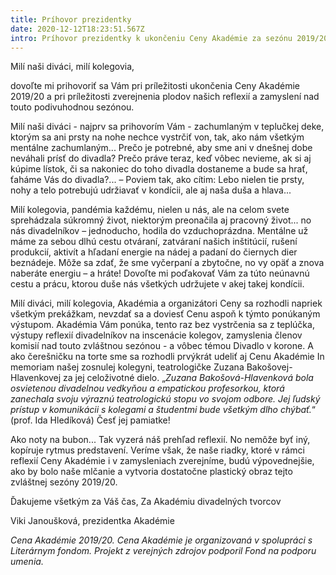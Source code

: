 ```yaml
---
title: Príhovor prezidentky
date: 2020-12-12T18:23:51.567Z
intro: Príhovor prezidentky k ukončeniu Ceny Akadémie za sezónu 2019/2020
---
```

Milí naši diváci, milí kolegovia,

dovoľte mi prihovoriť sa Vám pri príležitosti ukončenia Ceny Akadémie 2019/20 a pri príležitosti zverejnenia plodov našich reflexií a zamyslení nad touto podivuhodnou sezónou.

Milí naši diváci - najprv sa prihovorím Vám - zachumlaným v teplučkej deke, ktorým sa ani prsty na nohe nechce vystrčiť von, tak, ako nám všetkým mentálne zachumlaným... Prečo je potrebné, aby sme ani v dnešnej dobe neváhali prísť do divadla? Prečo práve teraz, keď vôbec nevieme, ak si aj kúpime lístok, či sa nakoniec do toho divadla dostaneme a bude sa hrať, ťaháme Vás do divadla?... – Poviem tak, ako cítim: Lebo nielen tie prsty, nohy a telo potrebujú udržiavať v kondícii, ale aj naša duša a hlava... 

Milí kolegovia, pandémia každému, nielen u nás, ale na celom svete sprehádzala súkromný život, niektorým preonačila aj pracovný život... no nás divadelníkov – jednoducho, hodila do vzduchoprázdna. Mentálne už máme za sebou dlhú cestu otváraní, zatváraní našich inštitúcií, rušení produkcií, aktivít a hľadaní energie na nádej a padaní do čiernych dier beznádeje. 
Môže sa zdať, že sme vyčerpaní a zbytočne, no vy opäť a znova naberáte energiu – a hráte!
Dovoľte mi poďakovať Vám za túto neúnavnú cestu a prácu, ktorou duše nás všetkých udržujete v akej takej kondícii.

Milí diváci, milí kolegovia, Akadémia a organizátori Ceny sa rozhodli napriek všetkým prekážkam, nevzdať sa a doviesť Cenu aspoň k týmto ponúkaným výstupom.
Akadémia Vám ponúka, tento raz bez vystrčenia sa z teplúčka, výstupy reflexií divadelníkov na inscenácie kolegov, zamyslenia členov komisií nad touto zvláštnou sezónou - a vôbec témou Divadlo v korone. 
A ako čerešničku na torte sme sa rozhodli prvýkrát udeliť aj Cenu Akadémie In memoriam našej zosnulej kolegyni, teatrologičke Zuzana Bakošovej-Hlavenkovej za jej celoživotné dielo. „*Zuzana Bakošová-Hlavenková bola osvietenou divadelnou vedkyňou a empatickou profesorkou, ktorá zanechala svoju výraznú teatrologickú stopu vo svojom odbore. Jej ľudský prístup v komunikácii s kolegami a študentmi bude všetkým dlho chýbať.*“ 
(prof. Ida Hledíková) 
Česť jej pamiatke!

Ako noty na bubon... Tak vyzerá náš prehľad reflexií. No nemôže byť iný, kopíruje rytmus predstavení. Veríme však, že naše riadky, ktoré v rámci reflexií Ceny Akadémie i v zamysleniach zverejníme, budú výpovednejšie, ako by bolo naše mlčanie a vytvoria dostatočne plastický obraz tejto zvláštnej sezóny 2019/20.

Ďakujeme všetkým za Váš čas,
Za Akadémiu divadelných tvorcov

Viki Janoušková, prezidentka Akadémie

*Cena Akadémie 2019/20.
Cena Akadémie je organizovaná v spolupráci s Literárnym fondom.
Projekt z verejných zdrojov podporil Fond na podporu umenia.*